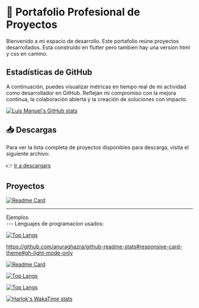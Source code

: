# 💼 Portafolio Profesional de Proyectos
Bienvenido a mi espacio de desarrollo. Este portafolio reúne proyectos desarrollados. Esta construido en flutter pero tambien hay una version html y css en camino.


## Estadísticas de GitHub
A continuación, puedes visualizar métricas en tiempo real de mi actividad como desarrollador en GitHub. 
Reflejan mi compromiso con la mejora continua, la colaboración abierta y la creación de soluciones con impacto.

[![Luis Manuel's GitHub stats](https://github-readme-stats.vercel.app/api?username=luismtapia&show_icons=true&theme=merko)](https://github.com/luismtapia)


## 📥 Descargas

Para ver la lista completa de proyectos disponibles para descarga, visita el siguiente archivo:

👉 [Ir a descargars](DOWNLOAD.md)





## Proyectos

[![Readme Card](https://github-readme-stats.vercel.app/api/pin/?username=luismtapia&repo=analyzer-text)](https://github.com/luismtapia/analyzer-text)





---
<div >
  Ejemplos
</div>
---
Lenguajes de programacion usados:

[![Top Langs](https://github-readme-stats.vercel.app/api/top-langs/?username=luismtapia&layout=compact)](https://github.com/luismtapia)





https://github.com/anuraghazra/github-readme-stats#responsive-card-theme#gh-light-mode-only

[![Readme Card](https://github-readme-stats.vercel.app/api/pin/?username=luismtapia&repo=github-readme-stats)](https://github.com/luismtapia/github-readme-stats)

[![Top Langs](https://github-readme-stats.vercel.app/api/top-langs/?username=luismtapia&layout=donut)](https://github.com/luismtapia/github-readme-stats)

[![Top Langs](https://github-readme-stats.vercel.app/api/top-langs/?username=luismtapia&layout=donut-vertical)](https://github.com/luismtapia/github-readme-stats)

[![Harlok's WakaTime stats](https://github-readme-stats.vercel.app/api/wakatime?username=luismtapia)](https://github.com/luismtapia/github-readme-stats)
